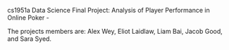 cs1951a Data Science Final Project: Analysis of Player Performance in Online Poker -

The projects members are: Alex Wey, Eliot Laidlaw, Liam Bai, Jacob Good, and Sara Syed.
